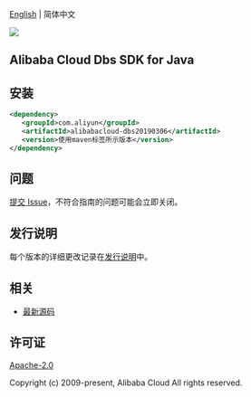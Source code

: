 [English](README.md) | 简体中文

![](https://aliyunsdk-pages.alicdn.com/icons/AlibabaCloud.svg)

## Alibaba Cloud Dbs SDK for Java

## 安装

```xml
<dependency>
   <groupId>com.aliyun</groupId>
   <artifactId>alibabacloud-dbs20190306</artifactId>
   <version>使用maven标签所示版本</version>
</dependency>
```

## 问题

[提交 Issue](https://github.com/aliyun/alibabacloud-java-async-sdk/issues/new)，不符合指南的问题可能会立即关闭。

## 发行说明

每个版本的详细更改记录在[发行说明](./ChangeLog.txt)中。

## 相关

- [最新源码](https://github.com/aliyun/alibabacloud-async-java-sdk/)

## 许可证

[Apache-2.0](http://www.apache.org/licenses/LICENSE-2.0)

Copyright (c) 2009-present, Alibaba Cloud All rights reserved.
